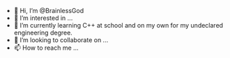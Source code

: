 - 👋 Hi, I’m @BrainlessGod
- 👀 I’m interested in ...
- 🌱 I’m currently learning C++ at school and on my own for my undeclared engineering degree.
- 💞️ I’m looking to collaborate on ...
- 📫 How to reach me ...

<!---
BrainlessGod/BrainlessGod is a ✨ special ✨ repository because its `README.md` (this file) appears on your GitHub profile.
You can click the Preview link to take a look at your changes.
--->

